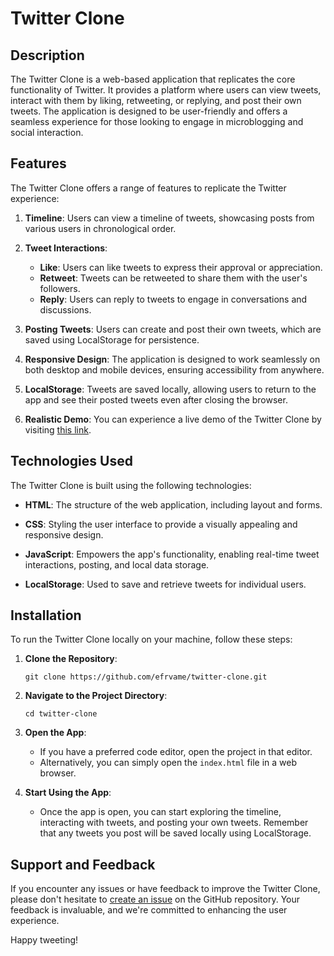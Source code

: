 # Twitter Clone

## Description
The Twitter Clone is a web-based application that replicates the core functionality of Twitter. It provides a platform where users can view tweets, interact with them by liking, retweeting, or replying, and post their own tweets. The application is designed to be user-friendly and offers a seamless experience for those looking to engage in microblogging and social interaction.

## Features
The Twitter Clone offers a range of features to replicate the Twitter experience:

1. **Timeline**: Users can view a timeline of tweets, showcasing posts from various users in chronological order.

2. **Tweet Interactions**:
   - **Like**: Users can like tweets to express their approval or appreciation.
   - **Retweet**: Tweets can be retweeted to share them with the user's followers.
   - **Reply**: Users can reply to tweets to engage in conversations and discussions.

3. **Posting Tweets**: Users can create and post their own tweets, which are saved using LocalStorage for persistence.

4. **Responsive Design**: The application is designed to work seamlessly on both desktop and mobile devices, ensuring accessibility from anywhere.

5. **LocalStorage**: Tweets are saved locally, allowing users to return to the app and see their posted tweets even after closing the browser.

6. **Realistic Demo**: You can experience a live demo of the Twitter Clone by visiting [this link](https://twitter-clone-efrvame.netlify.app/).

## Technologies Used
The Twitter Clone is built using the following technologies:

- **HTML**: The structure of the web application, including layout and forms.

- **CSS**: Styling the user interface to provide a visually appealing and responsive design.

- **JavaScript**: Empowers the app's functionality, enabling real-time tweet interactions, posting, and local data storage.

- **LocalStorage**: Used to save and retrieve tweets for individual users.

## Installation
To run the Twitter Clone locally on your machine, follow these steps:

1. **Clone the Repository**: 
   ```
   git clone https://github.com/efrvame/twitter-clone.git
   ```

2. **Navigate to the Project Directory**:
   ```
   cd twitter-clone
   ```

3. **Open the App**:
   - If you have a preferred code editor, open the project in that editor.
   - Alternatively, you can simply open the `index.html` file in a web browser.

4. **Start Using the App**:
   - Once the app is open, you can start exploring the timeline, interacting with tweets, and posting your own tweets. Remember that any tweets you post will be saved locally using LocalStorage.

## Support and Feedback
If you encounter any issues or have feedback to improve the Twitter Clone, please don't hesitate to [create an issue](https://github.com/efrvame/twitter-clone/issues) on the GitHub repository. Your feedback is invaluable, and we're committed to enhancing the user experience.

Happy tweeting!
